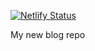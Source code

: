 [![Netlify Status](https://api.netlify.com/api/v1/badges/7dcbaf5c-87ca-4a71-837a-1f72a0b00bc3/deploy-status)](https://app.netlify.com/sites/diskmanti/deploys)

My new blog repo
